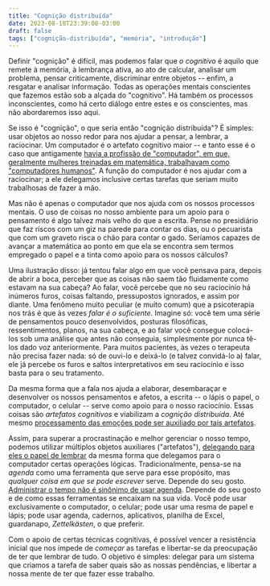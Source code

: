 ```yaml
---
title: "Cognição distribuída"
date: 2023-08-18T23:39:08-03:00
draft: false 
tags: ["cognição-distribuída", "memória", "introdução"]
---
```


Definir "cognição" é difícil, mas podemos falar que _o cognitivo_ é aquilo que remete à memória, à lembrança ativa, ao ato de calcular, analisar um problema, pensar criticamente, discriminar entre objetos -- enfim, a resgatar e analisar informação. Todas as operações mentais conscientes que fazemos estão sob a alçada do "cognitivo". Há também os processos inconscientes, como há certo diálogo entre estes e os conscientes, mas não abordaremos isso aqui.

Se isso é "cognição", o que seria então "cognição distribuída"? É simples: usar objetos ao nosso redor para nos ajudar a pensar, a lembrar, a raciocinar. Um computador é o artefato cognitivo maior -- e tanto esse é o caso que antigamente [havia a profissão de "computador", em que, geralmente mulheres treinadas em matemática, trabalhavam como "computadores humanos"](https://pt.wikipedia.org/wiki/Computador_humano).  A função do computador é nos ajudar com a raciocinar; a ele delegamos inclusive certas tarefas que seriam muito trabalhosas de fazer à mão.

Mas não é apenas o computador que nos ajuda com os nossos processos mentais. O uso de coisas no nosso ambiente para um apoio para o pensamento é algo talvez mais velho do que a escrita. Pense no presidiário que faz riscos com um giz na parede para contar os dias, ou o pecuarista que com um graveto risca o chão para contar o gado. Seríamos capazes de avançar a matemática ao ponto em que ela se encontra sem termos empregado o papel e a tinta como apoio para os nossos cálculos?

Uma ilustração disso: já tentou falar algo em que você pensava para, depois de abrir a boca, perceber que as coisas não saem tão fluidamente como estavam na sua cabeça? Ao falar, você percebe que no seu raciocínio há inúmeros furos, coisas faltando, pressupostos ignorados, e assim por diante. Uma fenômeno muito peculiar (e muito comum) que a psicoterapia nos trás é que às vezes _falar é o suficiente_. Imagine só: você tem uma série de pensamentos pouco desenvolvidos, posturas filosóficas, ressentimentos, planos, na sua cabeça, e ao falar você consegue colocá-los sob uma análise que antes não conseguia, simplesmente por nunca tê-los dado voz anteriormente. Para muitos pacientes, às vezes o terapeuta não precisa fazer nada: só de ouvi-lo e deixá-lo (e talvez convidá-lo a) falar, ele já percebe os furos e saltos interpretativos em seu raciocínio e isso basta para o seu tratamento.

Da mesma forma que a fala nos ajuda a elaborar, desembaraçar e desenvolver os nossos pensamentos e afetos, a escrita -- o lápis  o papel, o computador, o celular -- serve como apoio para o nosso raciocínio. Essas coisas são _artefatos cognitivos_ e viabilizam a _cognição distribuída_. Até mesmo [processamento das emoções pode ser auxiliado por tais artefatos](https://pubmed.ncbi.nlm.nih.gov/34011237/).

Assim, para superar a procrastinação e melhor gerenciar o nosso tempo, podemos utilizar múltiplos objetos auxiliares ("artefatos"), [delegando para eles o papel de lembrar](/blog/papel-da-memoria) da mesma forma que delegamos para o computador certas operações lógicas. Tradicionalmente, pensa-se na _agenda_ como uma ferramenta que serve para esse propósito, mas _qualquer coisa em que se pode escrever_ serve. Depende do seu gosto. [Administrar o tempo não é sinônimo de usar agenda](/blog/agenda). Depende do seu gosto e de como essas ferramentas se encaixam na sua vida. Você pode usar exclusivamente o computador, o celular; pode usar uma resma de papel e lápis; pode usar agenda, cadernos, aplicativos, planilha de Excel, guardanapo, _Zettelkästen_, o que preferir.

Com o apoio de certas técnicas cognitivas, é possível vencer a resistência inicial que nos impede de _começar_ as tarefas e libertar-se da preocupação de ter que lembrar de tudo. O objetivo é simples: delegar para um sistema que criamos a tarefa de saber quais são as nossas pendências, e libertar a nossa mente de ter que fazer esse trabalho.
